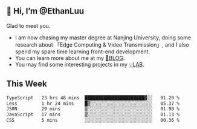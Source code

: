 ## 👋 Hi, I’m @EthanLuu

Glad to meet you.

- I am now chasing my master degree at Nanjing University, doing some research about 「Edge Computing & Video Transmission」, and I also spend my spare time learning front-end development.
- You can learn more about me at my [📝BLOG](https://blog.ethanloo.cn).
- You may find some interesting projects in my [💡LAB](https://lab.ethanloo.cn).

## This Week
<!--START_SECTION:waka-->

```txt
TypeScript   23 hrs 48 mins  ██████████████████████▓░░   91.20 %
Less         1 hr 24 mins    █▒░░░░░░░░░░░░░░░░░░░░░░░   05.37 %
JSON         29 mins         ▒░░░░░░░░░░░░░░░░░░░░░░░░   01.90 %
JavaScript   17 mins         ▒░░░░░░░░░░░░░░░░░░░░░░░░   01.13 %
CSS          5 mins          ░░░░░░░░░░░░░░░░░░░░░░░░░   00.36 %
```

<!--END_SECTION:waka-->
